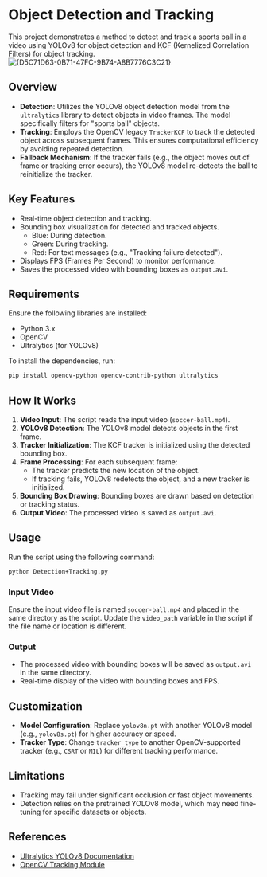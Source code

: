 # Object Detection and Tracking

This project demonstrates a method to detect and track a sports ball in a video using YOLOv8 for object detection and KCF (Kernelized Correlation Filters) for object tracking.
![{D5C71D63-0B71-47FC-9B74-A8B7776C3C21}](https://github.com/user-attachments/assets/fd906a5b-370d-4da1-b27d-60e33e3fe297)


## Overview
- **Detection**: Utilizes the YOLOv8 object detection model from the `ultralytics` library to detect objects in video frames. The model specifically filters for "sports ball" objects.
- **Tracking**: Employs the OpenCV legacy `TrackerKCF` to track the detected object across subsequent frames. This ensures computational efficiency by avoiding repeated detection.
- **Fallback Mechanism**: If the tracker fails (e.g., the object moves out of frame or tracking error occurs), the YOLOv8 model re-detects the ball to reinitialize the tracker.

## Key Features
- Real-time object detection and tracking.
- Bounding box visualization for detected and tracked objects.
  - Blue: During detection.
  - Green: During tracking.
  - Red: For text messages (e.g., "Tracking failure detected").
- Displays FPS (Frames Per Second) to monitor performance.
- Saves the processed video with bounding boxes as `output.avi`.

## Requirements
Ensure the following libraries are installed:

- Python 3.x
- OpenCV
- Ultralytics (for YOLOv8)

To install the dependencies, run:
```bash
pip install opencv-python opencv-contrib-python ultralytics
```

## How It Works
1. **Video Input**: The script reads the input video (`soccer-ball.mp4`).
2. **YOLOv8 Detection**: The YOLOv8 model detects objects in the first frame.
3. **Tracker Initialization**: The KCF tracker is initialized using the detected bounding box.
4. **Frame Processing**: For each subsequent frame:
   - The tracker predicts the new location of the object.
   - If tracking fails, YOLOv8 redetects the object, and a new tracker is initialized.
5. **Bounding Box Drawing**: Bounding boxes are drawn based on detection or tracking status.
6. **Output Video**: The processed video is saved as `output.avi`.

## Usage
Run the script using the following command:
```bash
python Detection+Tracking.py
```

### Input Video
Ensure the input video file is named `soccer-ball.mp4` and placed in the same directory as the script. Update the `video_path` variable in the script if the file name or location is different.

### Output
- The processed video with bounding boxes will be saved as `output.avi` in the same directory.
- Real-time display of the video with bounding boxes and FPS.

## Customization
- **Model Configuration**: Replace `yolov8n.pt` with another YOLOv8 model (e.g., `yolov8s.pt`) for higher accuracy or speed.
- **Tracker Type**: Change `tracker_type` to another OpenCV-supported tracker (e.g., `CSRT` or `MIL`) for different tracking performance.

## Limitations
- Tracking may fail under significant occlusion or fast object movements.
- Detection relies on the pretrained YOLOv8 model, which may need fine-tuning for specific datasets or objects.

## References
- [Ultralytics YOLOv8 Documentation](https://docs.ultralytics.com/)
- [OpenCV Tracking Module](https://docs.opencv.org/master/d9/df8/group__tracking.html)

